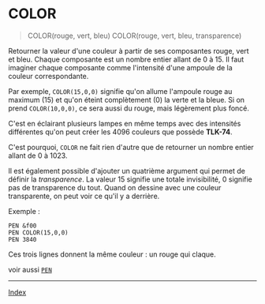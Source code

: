 # COLOR

> COLOR(rouge, vert, bleu)
> COLOR(rouge, vert, bleu, transparence)

Retourner la valeur d'une couleur à partir de ses composantes rouge, vert et bleu.
Chaque composante est un nombre entier allant de 0 à 15.
Il faut imaginer chaque composante comme l'intensité d'une ampoule de la couleur
correspondante.

Par exemple, `COLOR(15,0,0)` signifie qu'on allume l'ampoule rouge au maximum (15)
et qu'on éteint complètement (0) la verte et la bleue. Si on prend `COLOR(10,0,0)`,
ce sera aussi du rouge, mais légèrement plus foncé.

C'est en éclairant plusieurs lampes en même temps avec des intensités différentes
qu'on peut créer les 4096 couleurs que possède __TLK-74__.

C'est pourquoi, `COLOR` ne fait rien d'autre que de retourner un nombre entier
allant de 0 à 1023.

Il est également possible d'ajouter un quatrième argument qui permet de définir
la _transparence_. La valeur 15 signifie une totale invisibilité, 0 signifie
pas de transparence du tout. Quand on dessine avec une couleur transparente,
on peut voir ce qu'il y a derrière.

Exemple :

```
PEN &f00
PEN COLOR(15,0,0)
PEN 3840
```

Ces trois lignes donnent la même couleur : un rouge qui claque.

voir aussi [`PEN`](ins.pen)

----

[Index](../index)
